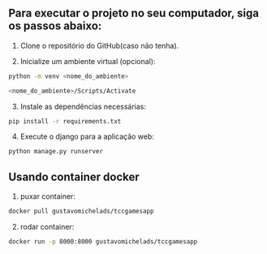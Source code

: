 ## Para executar o projeto no seu computador, siga os passos abaixo:

1. Clone o repositório do GitHub(caso não tenha).

2. Inicialize um ambiente virtual (opcional):
```bash
python -m venv <nome_do_ambiente>
```

```bash
<nome_do_ambiente>/Scripts/Activate
```

3. Instale as dependências necessárias:
```bash
pip install -r requirements.txt
```
4. Execute o django para a aplicação web:
```bash
python manage.py runserver
```

## Usando container docker

1. puxar container:
```bash
docker pull gustavomichelads/tccgamesapp
```

2. rodar container:
```bash
docker run -p 8000:8000 gustavomichelads/tccgamesapp
```